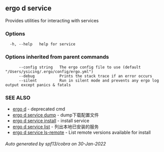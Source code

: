 ## ergo d service

Provides utilities for interacting with services

### Options

```
  -h, --help   help for service
```

### Options inherited from parent commands

```
      --config string   The ergo config file to use (default "/Users/ysicing/.ergo/config/ergo.yml")
      --debug           Prints the stack trace if an error occurs
      --silent          Run in silent mode and prevents any ergo log output except panics & fatals
```

### SEE ALSO

* [ergo d](ergo_d.md)	 - deprecated cmd
* [ergo d service dump](ergo_d_service_dump.md)	 - dump下载配置文件
* [ergo d service install](ergo_d_service_install.md)	 - install service
* [ergo d service list](ergo_d_service_list.md)	 - 列出本地已安装的服务
* [ergo d service ls-remote](ergo_d_service_ls-remote.md)	 - List remote versions available for install

###### Auto generated by spf13/cobra on 30-Jan-2022
